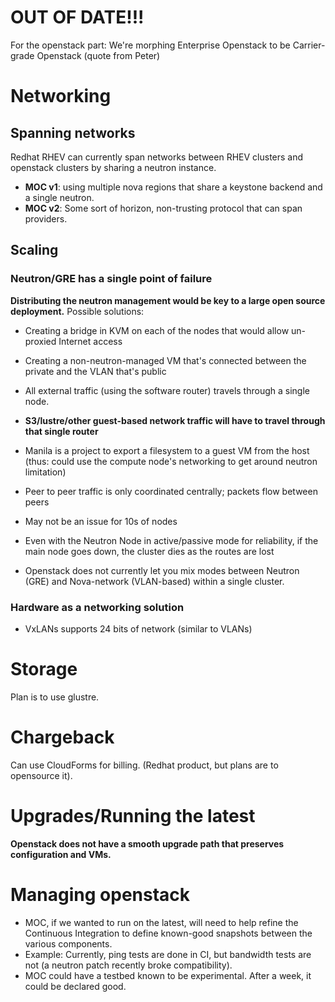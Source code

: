 # OUT OF DATE!!!

For the openstack part: We're morphing Enterprise Openstack to be Carrier-grade Openstack (quote from Peter)


# Networking
## Spanning networks
Redhat RHEV can currently span networks between RHEV clusters and openstack clusters by sharing a neutron instance.

* **MOC v1**: using multiple nova regions that share a keystone backend and a single neutron.
* **MOC v2**: Some sort of horizon, non-trusting protocol that can span providers.

## Scaling
### Neutron/GRE has a single point of failure
**Distributing the neutron management would be key to a large open source deployment.**
Possible solutions:
* Creating a bridge in KVM on each of the nodes that would allow un-proxied Internet access
 * Creating a non-neutron-managed VM that's connected between the private and the VLAN that's public

* All external traffic (using the software router) travels through a single node.
 * **S3/lustre/other guest-based network traffic will have to travel through that single router**
 * Manila is a project to export a filesystem to a guest VM from the host (thus: could use the compute node's networking to get around neutron limitation) 
* Peer to peer traffic is only coordinated centrally; packets flow between peers
* May not be an issue for 10s of nodes
* Even with the Neutron Node in active/passive mode for reliability, if the main node goes down, the cluster dies as the routes are lost
* Openstack does not currently let you mix modes between Neutron (GRE) and Nova-network (VLAN-based) within a single cluster.
  
### Hardware as a networking solution
* VxLANs supports 24 bits of network (similar to VLANs)

# Storage
Plan is to use glustre.

# Chargeback
Can use CloudForms for billing. (Redhat product, but plans are to opensource it).

# Upgrades/Running the latest
**Openstack does not have a smooth upgrade path that preserves configuration and VMs.**

# Managing openstack
* MOC, if we wanted to run on the latest, will need to help refine the Continuous Integration to define known-good snapshots between the various components.
 * Example: Currently, ping tests are done in CI, but bandwidth tests are not (a neutron patch recently broke compatibility).
* MOC could have a testbed known to be experimental. After a week, it could be declared good. 
